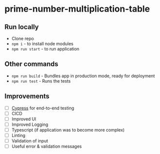 # prime-number-multiplication-table

## Run locally
- Clone repo
- `npm i` - to install node modules
- `npm run start` - to run application

## Other commands
- `npm run build` - Bundles app in production mode, ready for deployment
- `npm run test` - Runs the tests

## Improvements
- [ ] [Cypress](https://www.cypress.io/) for end-to-end testing
- [ ] CICD
- [ ] Improved UI
- [ ] Improved Logging
- [ ] Typescript (if application was to become more complex)
- [ ] Linting
- [ ] Validation of input
- [ ] Useful error & validation messages
